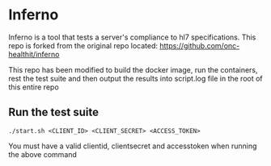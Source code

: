 # Inferno
Inferno is a tool that tests a server's compliance to hl7 specifications. This repo is forked from the original repo located: 
https://github.com/onc-healthit/inferno

This repo has been modified to build the docker image, run the containers, rest the test suite and then output the results into script.log file in the root of this entire repo


## Run the test suite
```
./start.sh <CLIENT_ID> <CLIENT_SECRET> <ACCESS_TOKEN>

```

You must have a valid clientid, clientsecret and accesstoken when running the above command